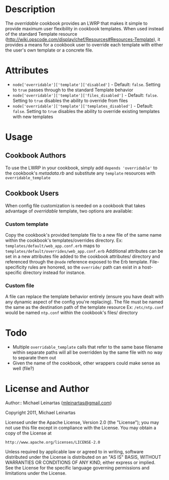 Description
===========

The *overridable* cookbook provides an LWRP that makes it simple to provide
maximum user flexibility in cookbook templates. When used instead of the
standard Template resource (<http://wiki.opscode.com/display/chef/Resources#Resources-Template>),
it provides a means for a cookbook user to override each template with either
the user's own template or a concrete file.

Attributes
==========
* `node['overridable']['template']['disabled']` - Default: `false`. Setting to `true`
  passes through to the standard Template behavior
* `node['overridable']['template']['files_disabled']` - Default: `false`. Setting to `true`
  disables the ability to override from files
* `node['overridable']['template']['templates_disabled']` - Default: `false`. Setting to
  `true` disables the ability to override existing templates with new templates

Usage
=====

## Cookbook Authors
To use the LWRP in your cookbook, simply add `depends 'overridable'` to the
cookbook's *metadata.rb* and substitute any `template` resources
with `overridable_template`

## Cookbook Users
When config file customization is needed on a cookbook that takes advantage of
*overridable* template, two options are available:

### Custom template
Copy the cookbook's provided template file to a new file of the same name
within the cookbook's templates/overrides directory.
Ex: `templates/default/web_app.conf.erb` maps to `templates/default/overrides/web_app.conf.erb`
Additional attributes can be set in a new attributes file added to the cookbook
attributes/ directory and referenced through the `@node` reference exposed to
the Erb template. File-specificity rules are honored, so the `override/` path can
exist in a host-specific directory instead for instance.

### Custom file
A file can replace the template behavior entirely (ensure you have dealt with
any dynamic aspect of the config you're replacing). The file must be named
the same as the destination path of the template resource
Ex: `/etc/ntp.conf` would be named `ntp.conf` within the cookbook's files/
directory

Todo
====

* Multiple `overridable_template` calls that refer to the same base filename within
separate paths will all be overridden by the same file with no way to separate
them out
* Given the name of the cookbook, other wrappers could make sense as well (file?)

License and Author
==================

Author:: Michael Leinartas (<mleinartas@gmail.com>)

Copyright 2011, Michael Leinartas

Licensed under the Apache License, Version 2.0 (the "License");
you may not use this file except in compliance with the License.
You may obtain a copy of the License at

    http://www.apache.org/licenses/LICENSE-2.0

Unless required by applicable law or agreed to in writing, software
distributed under the License is distributed on an "AS IS" BASIS,
WITHOUT WARRANTIES OR CONDITIONS OF ANY KIND, either express or implied.
See the License for the specific language governing permissions and
limitations under the License.
